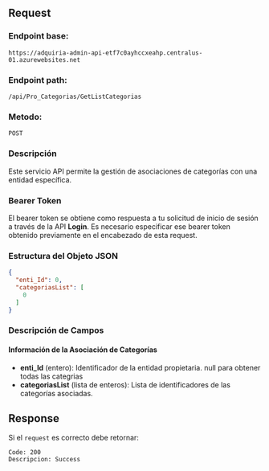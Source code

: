 ## Request

### Endpoint base:

```HTTP
https://adquiria-admin-api-etf7c0ayhccxeahp.centralus-01.azurewebsites.net
```

### Endpoint path:

```http
/api/Pro_Categorias/GetListCategorias
```

### Metodo:

```HTTP
POST
```


### Descripción

Este servicio API permite la gestión de asociaciones de categorías con una entidad específica.

### Bearer Token
El bearer token se obtiene como respuesta a tu solicitud de inicio de sesión a través de la API **Login**. Es necesario especificar ese bearer token obtenido previamente en el encabezado de esta request.

### Estructura del Objeto JSON

```json
{
  "enti_Id": 0,
  "categoriasList": [
    0
  ]
}
```

### Descripción de Campos

#### Información de la Asociación de Categorías

- **enti_Id** (entero): Identificador de la entidad propietaria. null para obtener todas las categrias
- **categoriasList** (lista de enteros): Lista de identificadores de las categorías asociadas.

## Response
Si el `request` es correcto debe retornar:

```
Code: 200
Descripcion: Success
```

